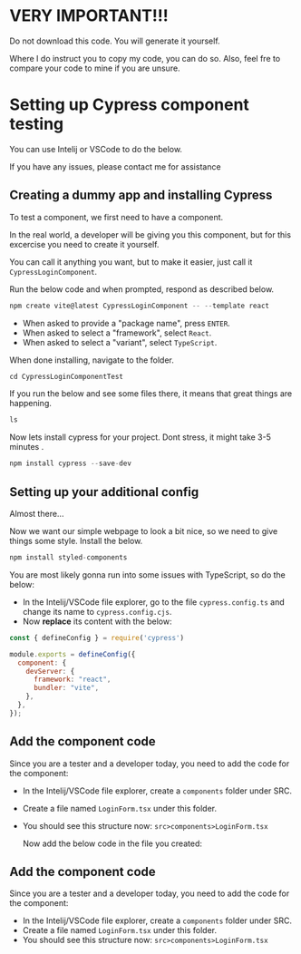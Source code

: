 # VERY IMPORTANT!!!
Do not download this code. You will generate it yourself.

Where I do instruct you to copy my code, you can do so. Also, feel fre to compare your code to mine if you are unsure.

# Setting up Cypress component testing
You can use Intelij or VSCode to do the below.

If you have any issues, please contact me for assistance

## Creating a dummy app and installing Cypress

To test a component, we first need to have a component. 

In the real world, a developer will be giving you this component, but for this excercise you need to create it yourself. 

You can call it anything you want, but to make it easier, just call it `CypressLoginComponent`.

Run the below code and when prompted, respond as described below.

```js
npm create vite@latest CypressLoginComponent -- --template react
```

- When asked to provide a "package name", press `ENTER`.
- When asked to select a "framework", select `React`.
- When asked to select a "variant", select `TypeScript`.


When done installing, navigate to the folder.

```js
cd CypressLoginComponentTest
```

If you run the below and see some files there, it means that great things are happening.

```js
ls
```

Now lets install cypress for your project. Dont stress, it might take 3-5 minutes .

```js
npm install cypress --save-dev
```

## Setting up your additional config 

Almost there...

Now we want our simple webpage to look a bit nice, so we need to give things some style. Install the below.

```js
npm install styled-components
```

You are most likely gonna run into some issues with TypeScript, so do the below:
- In the Intelij/VSCode file explorer, go to the file `cypress.config.ts` and change its name to `cypress.config.cjs`.
- Now **replace** its content with the below:

```js
const { defineConfig } = require('cypress')

module.exports = defineConfig({
  component: {
    devServer: {
      framework: "react",
      bundler: "vite",
    },
  },
});
``` 

## Add the component code

Since you are a tester and a developer today, you need to add the code for the component:
- In the Intelij/VSCode file explorer, create a `components` folder under SRC.
- Create a file named `LoginForm.tsx` under this folder.
- You should see this structure now: `src>components>LoginForm.tsx`

  Now add the below code in the file you created:

  
## Add the component code

Since you are a tester and a developer today, you need to add the code for the component:
- In the Intelij/VSCode file explorer, create a `components` folder under SRC.
- Create a file named `LoginForm.tsx` under this folder.
- You should see this structure now: `src>components>LoginForm.tsx`

